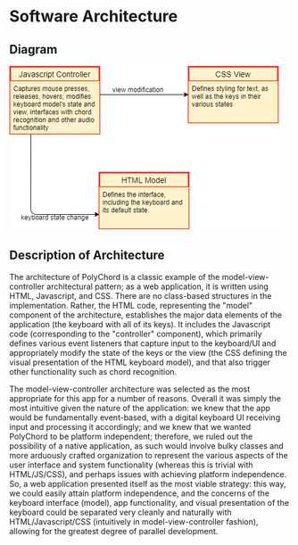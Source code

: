 # Software Architecture

## Diagram

![alt text](docs/assets/uml/mvc1.png)

## Description of Architecture

The architecture of PolyChord is a classic example of the model-view-controller architectural pattern; as a web application, it is written using HTML, Javascript, and CSS. There are no class-based structures in the implementation. Rather, the HTML code, representing the "model" component of the architecture, establishes the major data elements of the application (the keyboard with all of its keys). It includes the Javascript code (corresponding to the "controller" component), which primarily defines various event listeners that capture input to the keyboard/UI and appropriately modify the state of the keys or the view (the CSS defining the visual presentation of the HTML keyboard model), and that also trigger other functionality such as chord recognition.

The model-view-controller architecture was selected as the most appropriate for this app for a number of reasons. Overall it was simply the most intuitive given the nature of the application: we knew that the app would be fundamentally event-based, with a digital keyboard UI receiving input and processing it accordingly; and we knew that we wanted PolyChord to be platform independent; therefore, we ruled out the possibility of a native application, as such would involve bulky classes and more arduously crafted organization to represent the various aspects of the user interface and system functionality (whereas this is trivial with HTML/JS/CSS), and perhaps issues with achieving platform independence. So, a web application presented itself as the most viable strategy: this way, we could easily attain platform independence, and the concerns of the keyboard interface (model), app functionality, and visual presentation of the keyboard could be separated very cleanly and naturally with HTML/Javascript/CSS (intuitively in model-view-controller fashion), allowing for the greatest degree of parallel development. 

